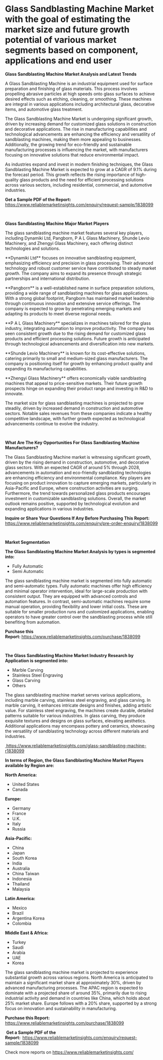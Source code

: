 <p><h1>Glass Sandblasting Machine Market with the goal of estimating the market size and future growth potential of various market segments based on component, applications and end user</h1></p><p><strong>Glass Sandblasting Machine Market Analysis and Latest Trends</strong></p>
<p><p>A Glass Sandblasting Machine is an industrial equipment used for surface preparation and finishing of glass materials. This process involves propelling abrasive particles at high speeds onto glass surfaces to achieve desired effects such as etching, cleaning, or smoothing. These machines are integral in various applications including architectural glass, decorative items, and automotive glass treatment.</p><p>The Glass Sandblasting Machine Market is undergoing significant growth, driven by increasing demand for customized glass solutions in construction and decorative applications. The rise in manufacturing capabilities and technological advancements are enhancing the efficiency and versatility of sandblasting machines, making them more appealing to businesses. Additionally, the growing trend for eco-friendly and sustainable manufacturing processes is influencing the market, with manufacturers focusing on innovative solutions that reduce environmental impact.</p><p>As industries expand and invest in modern finishing techniques, the Glass Sandblasting Machine Market is expected to grow at a CAGR of 9.1% during the forecast period. This growth reflects the rising importance of high-quality glass products and the need for efficient processing solutions across various sectors, including residential, commercial, and automotive industries.</p></p>
<p><strong>Get a Sample PDF of the Report:&nbsp;</strong> <a href="https://www.reliablemarketinsights.com/enquiry/request-sample/1838099?utm_campaign=2345&utm_medium=2&utm_source=Github&utm_content=ia&utm_term=18022025&utm_id=glass-sandblasting-machine">https://www.reliablemarketinsights.com/enquiry/request-sample/1838099</a></p>
<p>&nbsp;</p>
<p><strong>Glass Sandblasting Machine Major Market Players</strong></p>
<p><p>The glass sandblasting machine market features several key players, including Dynamiki Ltd, Pangborn, P A L Glass Machinery, Shunde Levio Machinery, and Zhengyi Glass Machinery, each offering distinct technologies and solutions.</p><p>**Dynamiki Ltd** focuses on innovative sandblasting equipment, emphasizing efficiency and precision in glass processing. Their advanced technology and robust customer service have contributed to steady market growth. The company aims to expand its presence through strategic partnerships and international distribution.</p><p>**Pangborn** is a well-established name in surface preparation solutions, providing a wide range of sandblasting machines for glass applications. With a strong global footprint, Pangborn has maintained market leadership through continuous innovation and extensive service offerings. The company is expected to grow by penetrating emerging markets and adapting its products to meet diverse regional needs.</p><p>**P A L Glass Machinery** specializes in machines tailored for the glass industry, integrating automation to improve productivity. The company has seen consistent growth due to the rising demand for customized glass products and efficient processing solutions. Future growth is anticipated through technological advancements and diversification into new markets.</p><p>**Shunde Levio Machinery** is known for its cost-effective solutions, catering primarily to small and medium-sized glass manufacturers. The company is positioning itself for growth by enhancing product quality and expanding its manufacturing capabilities.</p><p>**Zhengyi Glass Machinery** offers economically viable sandblasting machines that appeal to price-sensitive markets. Their future growth prospects hinge on expanding their product range and investing in R&D to innovate.</p><p>The market size for glass sandblasting machines is projected to grow steadily, driven by increased demand in construction and automotive sectors. Notable sales revenues from these companies indicate a healthy competitive landscape, with further growth expected as technological advancements continue to evolve the industry.</p></p>
<p>&nbsp;</p>
<p><strong>What Are The Key Opportunities For Glass Sandblasting Machine Manufacturers?</strong></p>
<p><p>The Glass Sandblasting Machine market is witnessing significant growth, driven by the rising demand in construction, automotive, and decorative glass sectors. With an expected CAGR of around 5% through 2028, advancements in automation and eco-friendly sandblasting technologies are enhancing efficiency and environmental compliance. Key players are focusing on product innovation to capture emerging markets, particularly in Asia-Pacific and Europe, where construction activities are surging. Furthermore, the trend towards personalized glass products encourages investment in customizable sandblasting solutions. Overall, the market outlook remains positive, supported by technological evolution and expanding applications in various industries.</p></p>
<p><strong>Inquire or Share Your Questions If Any Before Purchasing This Report:</strong> <a href="https://www.reliablemarketinsights.com/enquiry/pre-order-enquiry/1838099?utm_campaign=2345&utm_medium=2&utm_source=Github&utm_content=ia&utm_term=18022025&utm_id=glass-sandblasting-machine">https://www.reliablemarketinsights.com/enquiry/pre-order-enquiry/1838099</a></p>
<p>&nbsp;</p>
<p><strong>Market Segmentation</strong></p>
<p><strong>The Glass Sandblasting Machine Market Analysis by types is segmented into:</strong></p>
<p><ul><li>Fully Automatic</li><li>Semi Automatic</li></ul></p>
<p><p>The glass sandblasting machine market is segmented into fully automatic and semi-automatic types. Fully automatic machines offer high efficiency and minimal operator intervention, ideal for large-scale production with consistent output. They are equipped with advanced controls and automation features. In contrast, semi-automatic machines require some manual operation, providing flexibility and lower initial costs. These are suitable for smaller production runs and customized applications, enabling operators to have greater control over the sandblasting process while still benefiting from automation.</p></p>
<p><strong>Purchase this Report:&nbsp;</strong><a href="https://www.reliablemarketinsights.com/purchase/1838099?utm_campaign=2345&utm_medium=2&utm_source=Github&utm_content=ia&utm_term=18022025&utm_id=glass-sandblasting-machine">https://www.reliablemarketinsights.com/purchase/1838099</a></p>
<p>&nbsp;</p>
<p><strong>The Glass Sandblasting Machine Market Industry Research by Application is segmented into:</strong></p>
<p><ul><li>Marble Carving</li><li>Stainless Steel Engraving</li><li>Glass Carving</li><li>Others</li></ul></p>
<p><p>The glass sandblasting machine market serves various applications, including marble carving, stainless steel engraving, and glass carving. In marble carving, it enhances intricate designs and finishes, adding artistic value. For stainless steel engraving, the machines create durable, detailed patterns suitable for various industries. In glass carving, they produce exquisite textures and designs on glass surfaces, elevating aesthetics. Additional applications may encompass pottery and ceramics, showcasing the versatility of sandblasting technology across different materials and industries.</p></p>
<p><a href="https://www.reliablemarketinsights.com/glass-sandblasting-machine-r1838099?utm_campaign=2345&utm_medium=2&utm_source=Github&utm_content=ia&utm_term=18022025&utm_id=glass-sandblasting-machine">&nbsp;https://www.reliablemarketinsights.com/glass-sandblasting-machine-r1838099</a></p>
<p><strong>In terms of Region, the Glass Sandblasting Machine Market Players available by Region are:</strong></p>
<p>
    <p> <strong> North America: </strong>
        <ul>
            <li>United States</li>
            <li>Canada</li>
        </ul>
        </p> 
    <p> <strong> Europe: </strong>
        <ul>
            <li>Germany</li>
            <li>France</li>
            <li>U.K.</li>
            <li>Italy</li>
            <li>Russia</li>
        </ul>
        </p> 
    <p> <strong> Asia-Pacific: </strong>
        <ul>
            <li>China</li>
            <li>Japan</li>
            <li>South Korea</li>
            <li>India</li>
            <li>Australia</li>
            <li>China Taiwan</li>
            <li>Indonesia</li>
            <li>Thailand</li>
            <li>Malaysia</li>
        </ul>
        </p> 
    <p> <strong> Latin America: </strong>
        <ul>
            <li>Mexico</li>
            <li>Brazil</li>
            <li>Argentina Korea</li>
            <li>Colombia</li>
        </ul>
        </p> 
    <p> <strong> Middle East & Africa: </strong>
        <ul>
            <li>Turkey</li>
            <li>Saudi</li>
            <li>Arabia</li>
            <li>UAE</li>
            <li>Korea</li>
        </ul>
    </p>
    </p>
<p><p>The glass sandblasting machine market is projected to experience substantial growth across various regions. North America is anticipated to maintain a significant market share at approximately 30%, driven by advanced manufacturing processes. The APAC region is expected to dominate with a projected share of around 35%, primarily due to rising industrial activity and demand in countries like China, which holds about 25% market share. Europe follows with a 20% share, supported by a strong focus on innovation and sustainability in manufacturing.</p></p>
<p><strong>Purchase this Report: </strong><a href="https://www.reliablemarketinsights.com/purchase/1838099?utm_campaign=2345&utm_medium=2&utm_source=Github&utm_content=ia&utm_term=18022025&utm_id=glass-sandblasting-machine">https://www.reliablemarketinsights.com/purchase/1838099</a></p>
<p>&nbsp;<strong>Get a Sample PDF of the Report:&nbsp;&nbsp;</strong><a href="https://www.reliablemarketinsights.com/enquiry/request-sample/1838099?utm_campaign=2345&utm_medium=2&utm_source=Github&utm_content=ia&utm_term=18022025&utm_id=glass-sandblasting-machine">https://www.reliablemarketinsights.com/enquiry/request-sample/1838099</a></p>
<p><strong></strong></p>
<p>Check more reports on <a href="https://www.reliablemarketinsights.com/?utm_campaign=2345&utm_medium=2&utm_source=Github&utm_content=ia&utm_term=18022025&utm_id=glass-sandblasting-machine">https://www.reliablemarketinsights.com/</a></p>